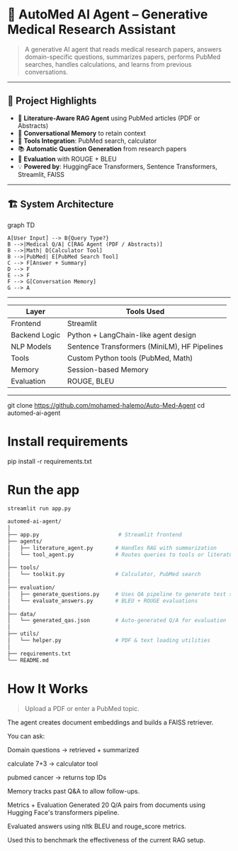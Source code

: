 # 🧠 AutoMed AI Agent – Generative Medical Research Assistant

> A generative AI agent that reads medical research papers, answers domain-specific questions, summarizes papers, performs PubMed searches, handles calculations, and learns from previous conversations.

---

## 📌 Project Highlights

- 🧾 **Literature-Aware RAG Agent** using PubMed articles (PDF or Abstracts)
- 🧠 **Conversational Memory** to retain context
- 🔧 **Tools Integration**: PubMed search, calculator
- 📚 **Automatic Question Generation** from research papers
- 📏 **Evaluation** with ROUGE + BLEU
- 💡 **Powered by**: HuggingFace Transformers, Sentence Transformers, Streamlit, FAISS

---

## 🏗️ System Architecture

graph TD

    A[User Input] --> B{Query Type?}
    B -->|Medical Q/A| C[RAG Agent (PDF / Abstracts)]
    B -->|Math| D[Calculator Tool]
    B -->|PubMed| E[PubMed Search Tool]
    C --> F[Answer + Summary]
    D --> F
    E --> F
    F --> G[Conversation Memory]
    G --> A
---


| Layer         | Tools Used                                   |
| ------------- | -------------------------------------------- |
| Frontend      | Streamlit                                    |
| Backend Logic | Python + LangChain-like agent design         |
| NLP Models    | Sentence Transformers (MiniLM), HF Pipelines |
| Tools         | Custom Python tools (PubMed, Math)           |
| Memory        | Session-based Memory                         |
| Evaluation    | ROUGE, BLEU                                  |

---

git clone https://github.com/mohamed-halemo/Auto-Med-Agent
cd automed-ai-agent

# Install requirements
pip install -r requirements.txt

# Run the app
```bash
streamlit run app.py

automed-ai-agent/
│
├── app.py                         # Streamlit frontend
├── agents/
│   ├── literature_agent.py       # Handles RAG with summarization
│   └── tool_agent.py             # Routes queries to tools or literature
│
├── tools/
│   └── toolkit.py                # Calculator, PubMed search
│
├── evaluation/
│   ├── generate_questions.py     # Uses QA pipeline to generate test set
│   └── evaluate_answers.py       # BLEU + ROUGE evaluations
│
├── data/
│   └── generated_qas.json        # Auto-generated Q/A for evaluation
│
├── utils/
│   └── helper.py                 # PDF & text loading utilities
│
├── requirements.txt
└── README.md
```
# How It Works
> Upload a PDF or enter a PubMed topic.

The agent creates document embeddings and builds a FAISS retriever.

You can ask:

Domain questions → retrieved + summarized

calculate 7+3 → calculator tool

pubmed cancer → returns top IDs

Memory tracks past Q&A to allow follow-ups.

 Metrics + Evaluation
Generated 20 Q/A pairs from documents using Hugging Face's transformers pipeline.

Evaluated answers using nltk BLEU and rouge_score metrics.

Used this to benchmark the effectiveness of the current RAG setup.

